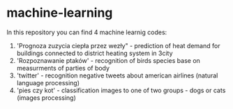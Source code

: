 # machine-learning
In this repository you can find 4 machine learnig codes:
1. 'Prognoza zuzycia ciepła przez wezły" - prediction of heat demand for buildings connected to district heating system in 3city 
2. 'Rozpoznawanie ptaków' - recognition of birds species base on measurments of parties of body
3. 'twitter' - recognition negative tweets about american airlines (natural language processing)
4. 'pies czy kot' - classification images to one of two groups - dogs or cats (images processing)
